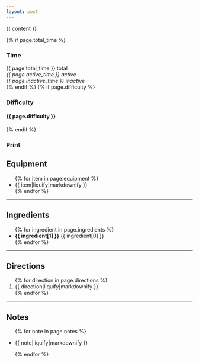 ```yaml
---
layout: post
---
```

{{ content }}

<!-- more -->

<div class="meta-container">
    {% if page.total_time %}
        <div class="meta">
            <h3>Time</h3>
            <div class="content">
                {{ page.total_time }} total<br>
                <em>{{ page.active_time }} active</em><br>
                <em>{{ page.inactive_time }} inactive</em>
            </div>
        </div>
    {% endif %}
    {% if page.difficulty %}
        <div class="meta">
            <h3>Difficulty</h3>
            <h4 class="content">{{ page.difficulty }}</h4>
        </div>
    {% endif %}
    <div class="meta print-recipe">
        <h3>Print</h3>
        <div class="content center">
            <a href="javascript:window.print();">
                <i class="fa fa-print"></i>
            </a>
        </div>
    </div>
</div>

<div class="recipe-container">
    <div class="equipment-ingredients">
        <h2>Equipment</h2>
        <ul>
            {% for item in page.equipment %}
                <li>{{ item|liquify|markdownify }}</li>
            {% endfor %}
        </ul>
        <hr>
        <h2>Ingredients</h2>
        <ul>
            {% for ingredient in page.ingredients %}
                <li><strong>{{ ingredient[1] }}</strong> {{ ingredient[0] }}</li>
            {% endfor %}
        </ul>
        <hr class="mobile-only-hr">
    </div>
    <div class="directions">
        <h2>Directions</h2>
        <ol>
            {% for direction in page.directions %}
                <li>{{ direction|liquify|markdownify }}</li>
            {% endfor %}
        </ol>
    </div>
    <div class="notes">
        <hr>
        <h2>Notes</h2>
        <ul>
            {% for note in page.notes %}
                <li><p>{{ note|liquify|markdownify }}</p></li>
            {% endfor %}
        </ul>       
    </div>
</div>